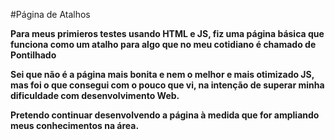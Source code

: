 #Página de Atalhos

**Para meus primieros testes usando HTML e JS, fiz uma página básica que funciona como um atalho para algo que no meu cotidiano é chamado de Pontilhado**

**Sei que não é a página mais bonita e nem o melhor e mais otimizado JS, mas foi o que consegui com o pouco que vi, na intenção de superar minha dificuldade com desenvolvimento Web.**

**Pretendo continuar desenvolvendo a página à medida que for ampliando meus conhecimentos na área.**